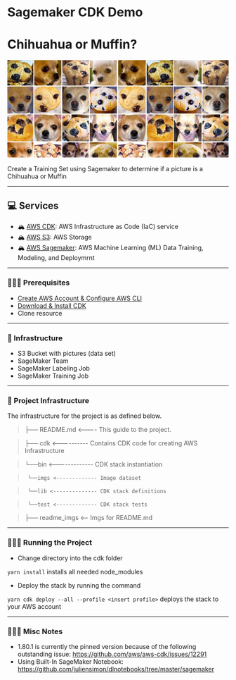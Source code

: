 # Sagemaker CDK Demo

# Chihuahua or Muffin?

![Image of Dogs and Muffins](readme_imgs/dogmuffin.jpeg)

Create a Training Set using Sagemaker to determine if a picture is a Chihuahua or Muffin

---
## 💻 Services

- 🏔 [AWS CDK](https://aws.amazon.com/cdk/): AWS Infrastructure as Code (IaC) service
- 🏔 [AWS S3](https://aws.amazon.com/s3/): AWS Storage
- 🏔 [AWS Sagemaker](https://aws.amazon.com/sagemaker/): AWS Machine Learning (ML) Data Training, Modeling, and Deploymrnt

---
### 👩🏻‍🏫 Prerequisites

- [Create AWS Account & Configure AWS CLI](https://docs.aws.amazon.com/cli/latest/userguide/cli-chap-configure.html)
- [Download & Install CDK](https://docs.aws.amazon.com/cdk/latest/guide/getting_started.html)
- Clone resource

---
### 🏯 Infrastructure

- S3 Bucket with pictures (data set)
- SageMaker Team 
- SageMaker Labeling Job
- SageMaker Training Job

---
### 🏰 Project Infrastructure

The infrastructure for the project is as defined below.

> ├── README.md <---- This guide to the project.

> ├── cdk <---------- Contains CDK code for creating AWS Infrastructure

> └──bin  <------------- CDK stack instantiation

>      └──imgs <------------- Image dataset 

>      └──lib <-------------- CDK stack definitions

>      └──test <------------- CDK stack tests

> ├── readme_imgs <-- Imgs for README.md

---
### 👩🏻‍💻 Running the Project

- Change directory into the cdk folder

`yarn install` installs all needed node_modules

- Deploy the stack by running the command

`yarn cdk deploy --all --profile <insert profile>` deploys the stack to your AWS account

---

### 👩🏻‍💻 Misc Notes

- 1.80.1 is currently the pinned version because of the following outstanding issue: https://github.com/aws/aws-cdk/issues/12291
- Using Built-In SageMaker Notebook: https://github.com/juliensimon/dlnotebooks/tree/master/sagemaker
